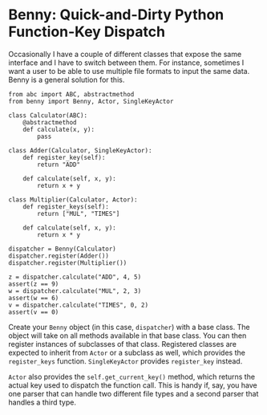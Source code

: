 # Benny: Quick-and-Dirty Python Function-Key Dispatch

Occasionally I have a couple of different classes that expose the same interface and I have to switch between them.  For instance, sometimes I want a user to be able to use multiple file formats to input the same data.  Benny is a general solution for this.

```
from abc import ABC, abstractmethod
from benny import Benny, Actor, SingleKeyActor

class Calculator(ABC):
    @abstractmethod
    def calculate(x, y):
        pass

class Adder(Calculator, SingleKeyActor):
    def register_key(self):
        return "ADD"
    
    def calculate(self, x, y):
        return x + y

class Multiplier(Calculator, Actor):
    def register_keys(self):
        return ["MUL", "TIMES"]
    
    def calculate(self, x, y):
        return x * y

dispatcher = Benny(Calculator)
dispatcher.register(Adder())
dispatcher.register(Multiplier())

z = dispatcher.calculate("ADD", 4, 5)
assert(z == 9)
w = dispatcher.calculate("MUL", 2, 3)
assert(w == 6)
v = dispatcher.calculate("TIMES", 0, 2)
assert(v == 0)
```

Create your `Benny` object (in this case, `dispatcher`) with a base class.  The object will take on all methods available in that base class.  You can then register instances of subclasses of that class.  Registered classes are expected to inherit from `Actor` or a subclass as well, which provides the `register_keys` function.  `SingleKeyActor` provides `register_key` instead.

`Actor` also provides the `self.get_current_key()` method, which returns the actual key used to dispatch the function call.  This is handy if, say, you have one parser that can handle two different file types and a second parser that handles a third type.

